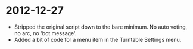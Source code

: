 # 2012-12-27
- Stripped the original script down to the bare minimum.  No auto voting, no arc, no 'bot message'.
- Added a bit of code for a menu item in the Turntable Settings menu.